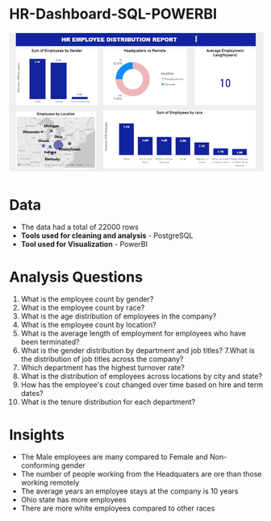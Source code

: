 # HR-Dashboard-SQL-POWERBI
![Alt Text](https://github.com/Ambogo2/HR-Dahboard-SQL-POWERBI/blob/main/HR%20png.png)
# Data
* The data had a total of 22000 rows
* **Tools used for cleaning and analysis** - PostgreSQL
* **Tool used for Visualization** - PowerBI

# Analysis Questions
1. What is the employee count by gender?
2. What is the employee count by race?
3. What is the age distribution of employees in the company?
4. What is the employee count by location?
5. What is the average length of employment for employees who have been terminated?
6. What is the gender distribution by department and job titles?
7.What is the distribution of job titles across the company?
8. Which department has the highest turnover rate?
9. What is the distribution of employees across locations by city and state?
10. How has the employee's cout changed over time based on hire and term dates?
11. What is the tenure distribution for each department?

# Insights
* The Male employees are  many compared to Female and Non-conforming gender
* The number of people working from the Headquaters are ore than those working remotely
* The average years an employee stays at the company is 10 years
* Ohio state has more employees
* There are more white employees compared to other races
  


  
